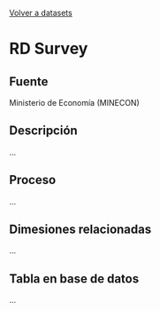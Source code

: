 [Volver a datasets](../datasets.md)

# RD Survey

## Fuente

Ministerio de Economía (MINECON)

## Descripción
...

## Proceso
...

## Dimesiones relacionadas
...

## Tabla en base de datos
...


